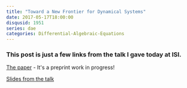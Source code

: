 ```yaml
---
title: "Toward a New Frontier for Dynamical Systems"
date: 2017-05-17T18:00:00
disqusid: 1951
series: dae
categories: Differential-Algebraic-Equations
---
```


### This post is just a few links from the talk I gave today at ISI.

[The paper](http://mirror.deterlab.net/papers/preprints/model-you-an-energy-system.pdf) - It's a preprint work in progress!

[Slides from the talk](https://docs.google.com/a/isi.edu/presentation/d/1ELurb-cpNrl-ADZti3wmbLJwsRxVWYYuYAzMaQQgqBc/edit?usp=sharing)

